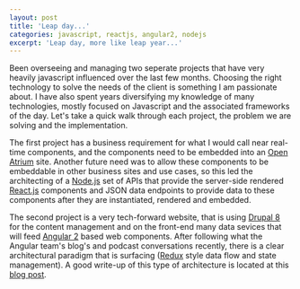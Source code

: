 ```yaml
---
layout: post
title: 'Leap day...'
categories: javascript, reactjs, angular2, nodejs
excerpt: 'Leap day, more like leap year...'
---
```


Been overseeing and managing two seperate projects that have very heavily javascript influenced over the last few months. Choosing the right technology to solve the needs of the client is something I am passionate about. I have also spent years diversifying my knowledge of many technologies, mostly focused on Javascript and the associated frameworks of the day. Let's take a quick walk through each project, the problem we are solving and the implementation.

The first project has a business requirement for what I would call near real-time components, and the components need to be embedded into an [Open Atrium](http://www.openatrium.com/) site. Another future need was to allow these components to be embeddable in other business sites and use cases, so this led the architecting of a [Node.js](https://nodejs.org/en/) set of APIs that provide the server-side rendered [React.js](https://facebook.github.io/react/) components and JSON data endpoints to provide data to these components after they are instantiated, rendered and embedded.  

The second project is a very tech-forward website, that is using [Drupal 8](http://drupal.org) for the content management and on the front-end many data sevices that will feed [Angular 2](http://angular.io) based web components.  After following what the Angular team's blog's and podcast conversations recently, there is a clear architectural paradigm that is surfacing ([Redux](https://github.com/reactjs/redux) style data flow and state management).  A good write-up of this type of architecture is located at this [blog post](http://victorsavkin.com/post/137821436516/managing-state-in-angular-2-applications).
  